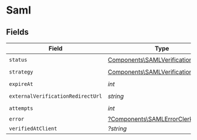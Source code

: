 # Saml


## Fields

| Field                                                                                      | Type                                                                                       | Required                                                                                   | Description                                                                                |
| ------------------------------------------------------------------------------------------ | ------------------------------------------------------------------------------------------ | ------------------------------------------------------------------------------------------ | ------------------------------------------------------------------------------------------ |
| `status`                                                                                   | [Components\SAMLVerificationStatus](../../Models/Components/SAMLVerificationStatus.md)     | :heavy_check_mark:                                                                         | N/A                                                                                        |
| `strategy`                                                                                 | [Components\SAMLVerificationStrategy](../../Models/Components/SAMLVerificationStrategy.md) | :heavy_check_mark:                                                                         | N/A                                                                                        |
| `expireAt`                                                                                 | *int*                                                                                      | :heavy_check_mark:                                                                         | N/A                                                                                        |
| `externalVerificationRedirectUrl`                                                          | *string*                                                                                   | :heavy_check_mark:                                                                         | N/A                                                                                        |
| `attempts`                                                                                 | *int*                                                                                      | :heavy_check_mark:                                                                         | N/A                                                                                        |
| `error`                                                                                    | [?Components\SAMLErrorClerkError](../../Models/Components/VerificationError.md)            | :heavy_minus_sign:                                                                         | N/A                                                                                        |
| `verifiedAtClient`                                                                         | *?string*                                                                                  | :heavy_minus_sign:                                                                         | N/A                                                                                        |